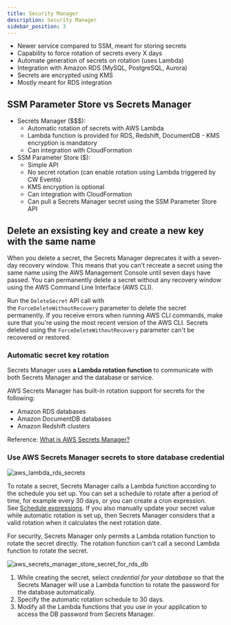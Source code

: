 ```yaml
---
title: Security Manager
description: Security Manager
sidebar_position: 3
---
```


- Newer service compared to SSM, meant for storing secrets
- Capability to force rotation of secrets every X days
- Automate generation of secrets on rotation (uses Lambda)
- Integration with Amazon RDS (MySQL, PostgreSQL, Aurora) 
- Secrets are encrypted using KMS
- Mostly meant for RDS integration

## SSM Parameter Store vs Secrets Manager

- Secrets Manager ($$$):
  - Automatic rotation of secrets with AWS Lambda
  - Lambda function is provided for RDS, Redshift, DocumentDB - KMS encryption is mandatory
  - Can integration with CloudFormation
- SSM Parameter Store ($):
  -  Simple API
  -  No secret rotation (can enable rotation using Lambda triggered by CW Events)
  -  KMS encryption is optional
  -  Can integration with CloudFormation
  -  Can pull a Secrets Manager secret using the SSM Parameter Store API

## Delete an exsisting key and create a new key with the same name

When you delete a secret, the Secrets Manager deprecates it with a seven-day recovery window. This means that you can't recreate a secret using the same name using the AWS Management Console until seven days have passed. You can permanently delete a secret without any recovery window using the AWS Command Line Interface (AWS CLI).

Run the `DeleteSecret` API call with the `ForceDeleteWithoutRecovery` parameter to delete the secret permanently. If you receive errors when running AWS CLI commands, make sure that you're using the most recent version of the AWS CLI. Secrets deleted using the `ForceDeleteWithoutRecovery` parameter can't be recovered or restored.


### Automatic secret key rotation

Secrets Manager uses **a Lambda rotation function** to communicate with both Secrets Manager and the database or service.

AWS Secrets Manager has built-in rotation support for secrets for the following:
- Amazon RDS databases
- Amazon DocumentDB databases
- Amazon Redshift clusters

Reference: [What is AWS Secrets Manager?](https://docs.aws.amazon.com/secretsmanager/latest/userguide/intro.html)

### Use AWS Secrets Manager secrets to store database credential

![aws_lambda_rds_secrets](/img/aws/security/aws_lambda_rds_secrets.png)

To rotate a secret, Secrets Manager calls a Lambda function according to the schedule you set up. You can set a schedule to rotate after a period of time, for example every 30 days, or you can create a cron expression. See [Schedule expressions](https://docs.aws.amazon.com/secretsmanager/latest/userguide/rotate-secrets_schedule.html). If you also manually update your secret value while automatic rotation is set up, then Secrets Manager considers that a valid rotation when it calculates the next rotation date.

For security, Secrets Manager only permits a Lambda rotation function to rotate the secret directly. The rotation function can't call a second Lambda function to rotate the secret.

![aws_secrets_manager_store_secret_for_rds_db](/img/aws/security/aws_secrets_manager_store_secret_for_rds_db.png)

1. While creating the secret, select *credential for your database* so that the Secrets Manager will use a Lambda function to rotate the password for the database automatically. 
2. Specify the automatic rotation schedule to 30 days. 
3. Modify all the Lambda functions that you use in your application to access the DB password from Secrets Manager.